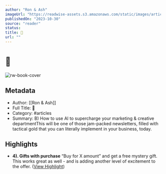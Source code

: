 ```yaml
---
author: "Ron & Ash"
imageUrl: "https://readwise-assets.s3.amazonaws.com/static/images/article3.5c705a01b476.png"
publishedOn: "2023-10-30"
source: "reader"
status: 
title: 🥗
url: ""
---
```

# 🥗

![rw-book-cover](https://readwise-assets.s3.amazonaws.com/static/images/article3.5c705a01b476.png)

## Metadata

- Author: [[Ron & Ash]]
- Full Title: 🥗
- Category: #articles
- Summary: B) How to use AI to supercharge your marketing & creative departmentThis will be one of those jam-packed newsletters, filled with tactical gold that you can literally implement in your business, today.

## Highlights

- **4). Gifts with purchase**
  “Buy for X amount” and get a free mystery gift. This works great as well - and is adding another level of excitement to the offer. ([View Highlight](https://read.readwise.io/read/01he00qzgnjcsvsx19hhbek9wv))
